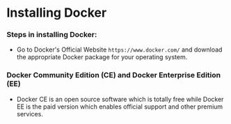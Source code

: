 # Installing Docker

### Steps in installing Docker:
- Go to Docker's Official Website `https://www.docker.com/` and download the appropriate Docker package for your operating system.

### Docker Community Edition (CE) and Docker Enterprise Edition (EE)
-  Docker CE is an open source software which is totally free while Docker EE is the paid version which enables official support and other premium services.
